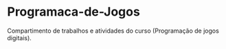 # Programaca-de-Jogos
Compartimento de trabalhos e atividades do curso (Programação de jogos digitais).
